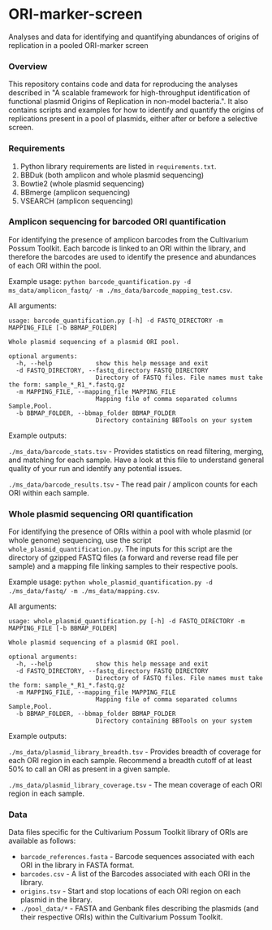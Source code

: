 # ORI-marker-screen
Analyses and data for identifying and quantifying abundances of origins of replication in a pooled ORI-marker screen

### Overview

This repository contains code and data for reproducing the analyses described in "A scalable framework for high-throughput identification of functional plasmid Origins of Replication in non-model bacteria.". It also contains scripts and examples for how to identify and quantify the origins of replications present in a pool of plasmids, either after or before a selective screen. 

### Requirements

1. Python library requirements are listed in `requirements.txt`.
2. BBDuk (both amplicon and whole plasmid sequencing)
3. Bowtie2 (whole plasmid sequencing)
4. BBmerge (amplicon sequencing)
5. VSEARCH (amplicon sequencing)

### Amplicon sequencing for barcoded ORI quantification

For identifying the presence of amplicon barcodes from the Cultivarium Possum Toolkit. Each barcode is linked to an ORI within the library, and therefore the barcodes are used to identify the presence and abundances of each ORI within the pool. 

Example usage: `python barcode_quantification.py -d ms_data/amplicon_fastq/ -m ./ms_data/barcode_mapping_test.csv`.

All arguments:

```
usage: barcode_quantification.py [-h] -d FASTQ_DIRECTORY -m MAPPING_FILE [-b BBMAP_FOLDER]

Whole plasmid sequencing of a plasmid ORI pool.

optional arguments:
  -h, --help            show this help message and exit
  -d FASTQ_DIRECTORY, --fastq_directory FASTQ_DIRECTORY
                        Directory of FASTQ files. File names must take the form: sample_*_R1_*.fastq.gz
  -m MAPPING_FILE, --mapping_file MAPPING_FILE
                        Mapping file of comma separated columns Sample,Pool.
  -b BBMAP_FOLDER, --bbmap_folder BBMAP_FOLDER
                        Directory containing BBTools on your system
```

Example outputs:

`./ms_data/barcode_stats.tsv` - Provides statistics on read filtering, merging, and matching for each sample. Have a look at this file to understand general quality of your run and identify any potential issues.

`./ms_data/barcode_results.tsv` - The read pair / amplicon counts for each ORI within each sample.


### Whole plasmid sequencing ORI quantification

For identifying the presence of ORIs within a pool with whole plasmid (or whole genome) sequencing, use the script `whole_plasmid_quantification.py`. The inputs for this script are the directory of gzipped FASTQ files (a forward and reverse read file per sample) and a mapping file linking samples to their respective pools.

Example usage: `python whole_plasmid_quantification.py -d ./ms_data/fastq/ -m ./ms_data/mapping.csv`.

All arguments:

```
usage: whole_plasmid_quantification.py [-h] -d FASTQ_DIRECTORY -m MAPPING_FILE [-b BBMAP_FOLDER]

Whole plasmid sequencing of a plasmid ORI pool.

optional arguments:
  -h, --help            show this help message and exit
  -d FASTQ_DIRECTORY, --fastq_directory FASTQ_DIRECTORY
                        Directory of FASTQ files. File names must take the form: sample_*_R1_*.fastq.gz
  -m MAPPING_FILE, --mapping_file MAPPING_FILE
                        Mapping file of comma separated columns Sample,Pool.
  -b BBMAP_FOLDER, --bbmap_folder BBMAP_FOLDER
                        Directory containing BBTools on your system
```

Example outputs:

`./ms_data/plasmid_library_breadth.tsv` - Provides breadth of coverage for each ORI region in each sample. Recommend a breadth cutoff of at least 50% to call an ORI as present in a given sample.

`./ms_data/plasmid_library_coverage.tsv` - The mean coverage of each ORI region in each sample.

### Data

Data files specific for the Cultivarium Possum Toolkit library of ORIs are available as follows:

- `barcode_references.fasta` - Barcode sequences associated with each ORI in the library in FASTA format.
- `barcodes.csv` - A list of the Barcodes associated with each ORI in the library.
- `origins.tsv` - Start and stop locations of each ORI region on each plasmid in the library.
- `./pool_data/*` - FASTA and Genbank files describing the plasmids (and their respective ORIs) within the Cultivarium Possum Toolkit. 
